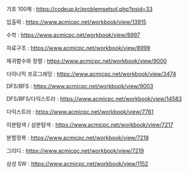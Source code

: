 기초 100제 : https://codeup.kr/problemsetsol.php?psid=33

입출력 : https://www.acmicpc.net/workbook/view/13915

수학 : https://www.acmicpc.net/workbook/view/8997

자료구조 : https://www.acmicpc.net/workbook/view/8999

재귀함수와 정렬 : https://www.acmicpc.net/workbook/view/9000

다이나믹 프로그래밍 : https://www.acmicpc.net/workbook/view/3474

DFS/BFS : https://www.acmicpc.net/workbook/view/9003

DFS/BFS/다익스트라 : https://www.acmicpc.net/workbook/view/14583

다익스트라 : https://www.acmicpc.net/workbook/view/7761

이분탐색 / 삼분탐색 : https://www.acmicpc.net/workbook/view/7217

분할정복 : https://www.acmicpc.net/workbook/view/7218

그리디 : https://www.acmicpc.net/workbook/view/7219

삼성 SW : https://www.acmicpc.net/workbook/view/1152
